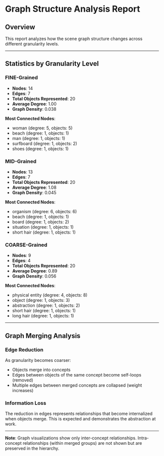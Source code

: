 # Graph Structure Analysis Report

## Overview

This report analyzes how the scene graph structure changes across different granularity levels.

---

## Statistics by Granularity Level

### FINE-Grained

- **Nodes**: 14
- **Edges**: 7
- **Total Objects Represented**: 20
- **Average Degree**: 1.00
- **Graph Density**: 0.038

**Most Connected Nodes**:
- woman (degree: 5, objects: 5)
- beach (degree: 1, objects: 1)
- man (degree: 1, objects: 1)
- surfboard (degree: 1, objects: 2)
- shoes (degree: 1, objects: 1)

### MID-Grained

- **Nodes**: 13
- **Edges**: 7
- **Total Objects Represented**: 20
- **Average Degree**: 1.08
- **Graph Density**: 0.045

**Most Connected Nodes**:
- organism (degree: 6, objects: 6)
- beach (degree: 1, objects: 1)
- board (degree: 1, objects: 2)
- situation (degree: 1, objects: 1)
- short hair (degree: 1, objects: 1)

### COARSE-Grained

- **Nodes**: 9
- **Edges**: 4
- **Total Objects Represented**: 20
- **Average Degree**: 0.89
- **Graph Density**: 0.056

**Most Connected Nodes**:
- physical entity (degree: 4, objects: 8)
- object (degree: 1, objects: 3)
- abstraction (degree: 1, objects: 2)
- short hair (degree: 1, objects: 1)
- long hair (degree: 1, objects: 1)

---

## Graph Merging Analysis

### Edge Reduction

As granularity becomes coarser:
- Objects merge into concepts
- Edges between objects of the same concept become self-loops (removed)
- Multiple edges between merged concepts are collapsed (weight increases)

### Information Loss

The reduction in edges represents relationships that become internalized when objects merge.
This is expected and demonstrates the abstraction at work.

---

**Note**: Graph visualizations show only inter-concept relationships.
Intra-concept relationships (within merged groups) are not shown but are preserved in the hierarchy.
